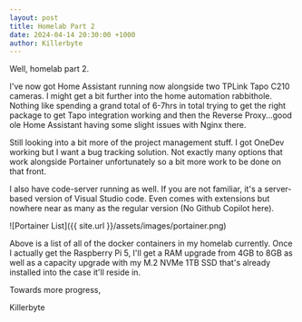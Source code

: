 ```yaml
---
layout: post
title: Homelab Part 2
date: 2024-04-14 20:30:00 +1000
author: Killerbyte
---
```


Well, homelab part 2.

I've now got Home Assistant running now alongside two TPLink Tapo C210 cameras. I might get a bit further into the home automation rabbithole. Nothing like spending a grand total of 6-7hrs in total trying to get the right package to get Tapo integration working and then the Reverse Proxy...good ole Home Assistant having some slight issues with Nginx there. 

Still looking into a bit more of the project management stuff. I got OneDev working but I want a bug tracking solution. Not exactly many options that work alongside Portainer unfortunately so a bit more work to be done on that front.

I also have code-server running as well. If you are not familiar, it's a server-based version of Visual Studio code. Even comes with extensions but nowhere near as many as the regular version (No Github Copilot here).

![Portainer List]({{ site.url }}/assets/images/portainer.png)

Above is a list of all of the docker containers in my homelab currently. Once I actually get the Raspberry Pi 5, I'll get a RAM upgrade from 4GB to 8GB as well as a capacity upgrade with my M.2 NVMe 1TB SSD that's already installed into the case it'll reside in.

Towards more progress,

Killerbyte